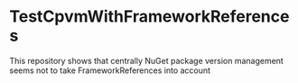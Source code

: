 # TestCpvmWithFrameworkReferences
This repository shows that centrally NuGet package version management seems not to take FrameworkReferences into account
